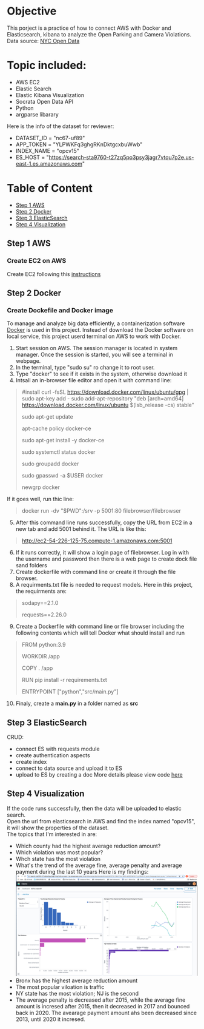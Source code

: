 # Objective
This porject is a practice of how to connect AWS with Docker and Elasticsearch, kibana to analyze the Open Parking and Camera Violations. <br>
Data source: [NYC Open Data](https://dev.socrata.com/foundry/data.cityofnewyork.us/nc67-uf89)<br>
# Topic included:
- AWS EC2
- Elastic Search
- Elastic Kibana Visualization
- Socrata Open Data API
- Python 
- argparse libarary

Here is the info of the dataset for reviewer:
- DATASET_ID = "nc67-uf89"
- APP_TOKEN = "YLPWKFq3ghgRKnDktgcxbuWwb"
- INDEX_NAME = "opcv15"
- ES_HOST = "https://search-sta9760-t27zq5po3psy3jagr7vtqu7p2e.us-east-1.es.amazonaws.com"

# Table of Content
- [Step 1 AWS](#step-1-aws)
- [Step 2 Docker](#step-2-docker)
- [Step 3 ElasticSearch](#step-3-elasticsearch)
- [Step 4 Visualization](#step-4-visualization)
## Step 1 AWS
  ### Create EC2 on AWS
  Create EC2 following this [instructions](https://docs.google.com/document/d/13Lyd64fqevIKUnHH38-1YW_2HQdc3GZ8ovewdKdBpt0/edit#heading=h.cb4ce13d31ux)
## Step 2 Docker
  ### Create Dockefile and Docker image
  To manage and analyze big data efficiently, a containerization software [Docker](https://www.docker.com/) is used in this project. Instead of download the Docker software on local service, this project userd terminal on AWS to work with Docker.
  
  1. Start session on AWS. The session manager is located in system manager. Once the session is started, you will see a terminal in webpage.
  2. In the terminal, type "sudo su" ro change it to root user. 
  3. Type "docker" to see if it exists in the system, otherwise download it
  4. Intsall an in-browser file editor and open it with command line: 
  > #install
  > curl -fsSL https://download.docker.com/linux/ubuntu/gpg | sudo apt-key add -
  > sudo add-apt-repository "deb [arch=amd64] https://download.docker.com/linux/ubuntu $(lsb_release -cs) stable"
  > 
  > sudo apt-get update
  > 
  > apt-cache policy docker-ce
  > 
  > sudo apt-get install -y docker-ce
  > 
  > sudo systemctl status docker
  > 
  > sudo groupadd docker
  > 
  > sudo gpasswd -a $USER docker
  > 
  > newgrp docker
 
If it goes well, run thic line:
  > docker run -dv "$PWD":/srv -p 5001:80 filebrowser/filebrowser
5. After this command line runs successfully, copy the URL from EC2 in a new tab and add 5001 behind it. The URL is like this:
> http://ec2-54-226-125-75.compute-1.amazonaws.com:5001
6. If it runs correctly, it will show a login page of filebrowser. Log in with the username and password then there is a web page to create dock file sand folders
7. Create dockerfile with command line or create it through the file browser. 
8. A requirments.txt file is needed to request models. Here in this project, the requirments are:
> sodapy==2.1.0
> 
> requests==2.26.0
9. Create a Dockerfile with command line or file browser including the following contents which will tell Docker what should install and run 
> FROM python:3.9
>
> WORKDIR /app
> 
> COPY . /app
> 
> RUN pip install -r requirements.txt
> 
> ENTRYPOINT ["python","src/main.py"]
10. Finaly, create a **main.py** in a folder named as **src**

## Step 3 ElasticSearch
CRUD:
- connect ES with requests module
- create  authentication aspects 
- create index
- connect to data source and upload it to ES
- upload to ES by creating a doc
More details please view code [here](https://github.com/leizhangg/9760/blob/main/main.py)
## Step 4 Visualization 
If the code runs successfully, then the data will be uploaded to elastic search. <br>
Open the url from elasticsearch in AWS and find the index named "opcv15", it will show the properties of the dataset.<br>
The topics that I'm interested in are:
- Which county had the highest average reduction amount?
- Which violation was most popular? 
- Whch state has the most violation 
- What's the trend of the average fine, average penalty and average payment during the last 10 years
Here is my findings:
![alt](https://github.com/leizhangg/9760/blob/main/dashboard.png)
- Bronx has the highest average reduction amount
- The most popular viloation is traffic
- NY state has the most violation; NJ is the second
- The average penalty is decreased after 2015, while the average fine amount is incresed after 2015, then it decreased in 2017 and bounced back in 2020. The avearage payment amount ahs been decreased since 2013, until 2020 it incresed. <br>






  
